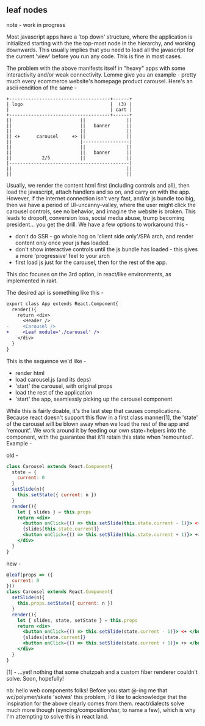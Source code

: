 leaf nodes
---

note - work in progress 

Most javascript apps have a 'top down' structure, where the application is initialized starting with the the top-most node in the hierarchy, and working downwards. This usually implies that you need to load all the javascript for the current 'view' before you run any code. This is fine in most cases. 

The problem with the above manifests itself in "heavy" apps with some interactivity and/or weak connectivity. Lemme give you an example - pretty much every ecommerce website's homepage product carousel. Here's an ascii rendition of the same -

```
+-------------------------------------+------+
| logo                                |  (3) | 
|                                     | cart |
+-------------------------------------+------+
||                         ||               ||
||                         ||   banner      ||
||                         ||               ||
|| <+      carousel     +> ||               ||
||                         |-----------------|
||                         ||               ||
||                         ||   banner      ||
||           2/5           ||               ||
|--------------------------------------------|
||                                          ||
||                                          ||
```

Usually, we render the content html first (including controls and all), then load the javascript, attach handlers and so on, and carry on with the app. However, if the internet connection isn't very fast, and/or js bundle too big, then we have a period of UI-uncanny-valley, where the user might click the carousel controls, see no behavior, and imagine the website is broken. This leads to dropoff, conversion loss, social media abuse, trump becoming president... you get the drill. We have a few options to workaround this - 

- don't do SSR - go whole hog on 'client side only'/SPA arch, and render content only once your js has loaded. 
- don't show interactive controls until the js bundle has loaded - this gives a more 'progressive' feel to your arch
- first load js just for the carousel, then for the rest of the app. 

This doc focuses on the 3rd option, in react/like environments, as implemented in rakt. 

The desired api is something like this -
```diff
export class App extends React.Component{
  render(){
    return <div>
      <Header />
-     <Carousel />
+     <Leaf module='./carousel' />      
    </div>
  }
}
```

This is the sequence we'd like - 

- render html
- load carousel.js (and its deps)
- 'start' the carousel, with original props
- load the rest of the application
- 'start' the app, seamlessly picking up the carousel component 

While this is fairly doable, it's the last step that causes complications. Because react doesn't support this flow in a first class manner[1], the 'state' of the carousel will be blown away when we load the rest of the app and 'remount'. We work around it by feeding our own state+helpers into the component, with the guarantee that it'll retain this state when 'remounted'. Example -

old - 
```jsx
class Carousel extends React.Component{
  state = {
    current: 0
  }
  setSlide(n){
    this.setState({ current: n })
  }
  render(){
    let { slides } = this.props
    return <div>
      <button onClick={() => this.setSlide(this.state.current - 1)}> <+ </button>
      {slides[this.state.current]}
      <button onClick={() => this.setSlide(this.state.current + 1)}> +> </button>
    </div>
  }
}
```

new - 
```jsx
@leaf(props => ({
  current: 0
}))
class Carousel extends React.Component{
  setSlide(n){
    this.props.setState({ current: n })
  }
  render(){
    let { slides, state, setState } = this.props
    return <div>
      <button onClick={() => this.setSlide(state.current - 1)}> <+ </button>
      {slides[state.current]}
      <button onClick={() => this.setSlide(state.current + 1)}> +> </button>
    </div>
  }
}
```

[1] - ...yet! nothing that some chutzpah and a custom fiber renderer couldn't solve. Soon, hopefully!

nb: hello web components folks! Before you start @-ing me that wc/polymer/skate 'solves' this problem, I'd like to acknowledge that the inspiration for the above clearly comes from them. react/dialects solve much more though (syncing/composition/ssr, to name a few), which is why I'm attempting to solve this in react land. 